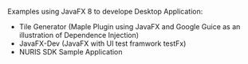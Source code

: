 Examples using JavaFX 8 to develope Desktop Application:
- Tile Generator (Maple Plugin using JavaFX and Google Guice as an illustration of Dependence Injection)
- JavaFX-Dev (JavaFX with UI test framwork testFx)
- NURIS SDK Sample Application
